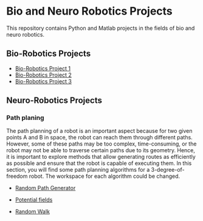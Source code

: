 # Bio and Neuro Robotics Projects

This repository contains Python and Matlab projects in the fields of bio and neuro robotics. 

## Bio-Robotics Projects

- [Bio-Robotics Project 1](bio_robotics/project1.py)
- [Bio-Robotics Project 2](bio_robotics/project2.py)
- [Bio-Robotics Project 3](bio_robotics/project3.m)

## Neuro-Robotics Projects
### Path planing
The path planning of a robot is an important aspect because for two given points A and B in space, the robot can reach them through different paths. However, some of these paths may be too complex, time-consuming, or the robot may not be able to traverse certain paths due to its geometry. Hence, it is important to explore methods that allow generating routes as efficiently as possible and ensure that the robot is capable of executing them.
In this section, you will find some path planning algorithms for a 3-degree-of-freedom robot. The workspace for each algorithm could be changed.
- [Random Path Generator](neuro_robotics/RPG.py)
  
- [Potential fields](neuro_robotics/projectB.m)
- [Random Walk](neuro_robotics/projectC.py)
